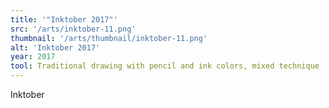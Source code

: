 ```yaml
---
title: '"Inktober 2017"'
src: '/arts/inktober-11.png'
thumbnail: '/arts/thumbnail/inktober-11.png'
alt: 'Inktober 2017'
year: 2017
tool: Traditional drawing with pencil and ink colors, mixed technique
---
```


Inktober
